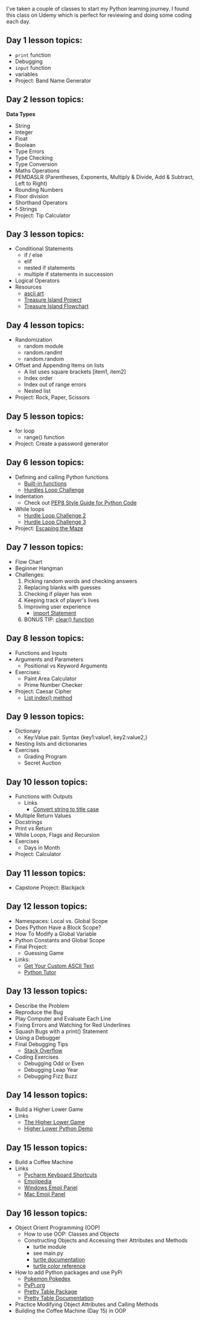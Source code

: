I've taken a couple of classes to start my Python learning journey. I found this class on Udemy which is perfect for reviewing and doing some coding each day.

## Day 1 lesson topics:
- `print` function
- Debugging
- `input` function
- variables
- Project: Band Name Generator

## Day 2 lesson topics:

**Data Types**
- String
- Integer
- Float
- Boolean
- Type Errors
- Type Checking
- Type Conversion
- Maths Operations
- PEMDASLR (Parentheses, Exponents, Multiply & Divide, Add & Subtract, Left to Right)
- Rounding Numbers
- Floor division
- Shorthand Operators
- f-Strings
- Project: Tip Calculator

## Day 3 lesson topics:
- Conditional Statements
  - if / else
  - elif
  - nested if statements
  - multiple if statements in succession
- Logical Operators
- Resources
  - [ascii art](https://ascii.co.uk/art)
  - [Treasure Island Project](https://replit.com/@appbrewery/treasure-island-end)
  - [Treasure Island Flowchart](https://viewer.diagrams.net/index.html?highlight=0000ff&edit=_blank&layers=1&nav=1&title=Treasure%20Island%20Conditional.drawio#Uhttps%3A%2F%2Fdrive.google.com%2Fuc%3Fid%3D1oDe4ehjWZipYRsVfeAx2HyB7LCQ8_Fvi%26export%3Ddownload#%7B%22pageId%22%3A%22C5RBs43oDa-KdzZeNtuy%22%7D)

## Day 4 lesson topics:
- Randomization
  - random module
  - random.randint
  - random.random
- Offset and Appending Items on lists
  - A list uses square brackets [item1, item2]
  - Index order
  - Index out of range errors
  - Nested list
- Project: Rock, Paper, Scissors

## Day 5 lesson topics:
- for loop
  - range() function
- Project: Create a password generator

## Day 6 lesson topics:
- Defining and calling Python functions
  - [Built-in functions](https://docs.python.org/3/library/functions.html)
  - [Hurdles Loop Challenge](https://reeborg.ca/reeborg.html?lang=en&mode=python&menu=worlds%2Fmenus%2Freeborg_intro_en.json&name=Hurdle%201&url=worlds%2Ftutorial_en%2Fhurdle1.json)
- Indentation
  - Check out [PEP8 Style Guide for Python Code](https://peps.python.org/pep-0008/)
- While loops
  - [Hurdle Loop Challenge 2](https://reeborg.ca/reeborg.html?lang=en&mode=python&menu=worlds%2Fmenus%2Freeborg_intro_en.json&name=Hurdle%203&url=worlds%2Ftutorial_en%2Fhurdle3.json)
  - [Hurdle Loop Challenge 3](https://reeborg.ca/reeborg.html?lang=en&mode=python&menu=worlds%2Fmenus%2Freeborg_intro_en.json&name=Hurdle%204&url=worlds%2Ftutorial_en%2Fhurdle4.json)
- Project: [Escaping the Maze](https://reeborg.ca/reeborg.html?lang=en&mode=python&menu=worlds%2Fmenus%2Freeborg_intro_en.json&name=Maze&url=worlds%2Ftutorial_en%2Fmaze1.json)

## Day 7 lesson topics:
- Flow Chart
- Beginner Hangman 
- Challenges:
  1. Picking random words and checking answers
  2. Replacing blanks with guesses
  3. Checking if player has won
  4. Keeping track of player's lives
  5. Improving user experience
     - [import Statement](https://www.askpython.com/python/python-import-statement)
  6. BONUS TIP: [clear() function](https://www.geeksforgeeks.org/clear-screen-python/)

## Day 8 lesson topics:
- Functions and Inputs
- Arguments and Parameters
  - Positional vs Keyword Arguments
- Exercises:
  - Paint Area Calculator
  - Prime Number Checker
- Project: Caesar Cipher
  - [List index() method](https://www.w3schools.com/python/ref_list_index.asp)

## Day 9 lesson topics:
- Dictionary
  - Key:Value pair. Syntax {key1:value1, key2:value2,}
- Nesting lists and dictionaries
- Exercises
  - Grading Program
  - Secret Auction

## Day 10 lesson topics:
- Functions with Outputs
  - Links
    - [Convert string to title case](https://stackoverflow.com/questions/8347048/how-to-convert-string-to-title-case-in-python)
- Multiple Return Values
- Docstrings
- Print vs Return
- While Loops, Flags and Recursion
- Exercises
  - Days in Month
- Project: Calculator

## Day 11 lesson topics:
- Capstone Project: Blackjack

## Day 12 lesson topics:
- Namespaces: Local vs. Global Scope
- Does Python Have a Block Scope?
- How To Modify a Global Variable
- Python Constants and Global Scope
- Final Project:
  - Guessing Game
- Links:
  - [Get Your Custom ASCII Text](https://patorjk.com/software/taag/#p=display&f=Graffiti&t=Type%20Something%20)
  - [Python Tutor](https://pythontutor.com/visualize.html#mode=edit)

## Day 13 lesson topics:
- Describe the Problem
- Reproduce the Bug
- Play Computer and Evaluate Each Line
- Fixing Errors and Watching for Red Underlines
- Squash Bugs with a print() Statement
- Using a Debugger
- Final Debugging Tips
  - [Stack Overflow](https://stackoverflow.com/questions/tagged/python)
- Coding Exercises
  - Debugging Odd or Even
  - Debugging Leap Year
  - Debugging Fizz Buzz

## Day 14 lesson topics:
- Build a Higher Lower Game
- Links
  - [The Higher Lower Game](https://www.higherlowergame.com/)
  - [Higher Lower Python Demo](https://appbrewery.github.io/python-day14-demo/)

## Day 15 lesson topics:
- Build a Coffee Machine
- Links
  - [Pycharm Keyboard Shortcuts](https://www.jetbrains.com/help/pycharm/mastering-keyboard-shortcuts.html?keymap=secondary_windows)
  - [Emojipedia](https://emojipedia.org/hot-beverage)
  - [Windows Emoji Panel](https://support.microsoft.com/en-gb/windows/windows-keyboard-tips-and-tricks-588e0b72-0fff-6d3f-aeee-6e5116097942)
  - [Mac Emoji Panel](https://support.apple.com/en-gb/guide/mac-help/mchlp1560/mac)

## Day 16 lesson topics:
- Object Orient Programming (OOP)
  - How to use OOP: Classes and Objects
  - Constructing Objects and Accessing their Attributes and Methods
    - turtle module
    - see main.py
    - [turtle documentation](https://docs.python.org/3/library/turtle.html)
    - [turtle color reference](https://cs111.wellesley.edu/reference/colors)
- How to add Python packages and use PyPi
  - [Pokemon Pokedex](https://pokemondb.net/pokedex/game/x-y)
  - [PyPi.org](https://pypi.org/)
  - [Pretty Table Package](https://pypi.org/project/prettytable/)
  - [Pretty Table Documentation](https://code.google.com/archive/p/prettytable/wikis/Tutorial.wiki)
- Practice Modifying Object Attributes and Calling Methods
- Building the Coffee Machine (Day 15) in OOP
